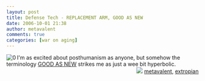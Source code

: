 ```yaml
---
layout: post
title: Defense Tech - REPLACEMENT ARM, GOOD AS NEW
date: 2006-10-01 21:38
author: metavalent
comments: true
categories: [war on aging]
---
```

<!--Lead Photo --><a href="http://www.defensetech.org/archives/001478.html"><img border="0" align="left" alt="0" src="http://img20.imageshack.us/img20/6223/handdb9.jpg" /></a><!-- Commentary -->I'm as excited about posthumanism as anyone, but somehow the terminology <a href="http://www.defensetech.org/archives/001478.html">GOOD AS NEW</a> strikes me as just a wee bit hyperbolic.
<!-- Tags -->
<div align="right"><img border="0" src="http://metavalent.info/images/technorati.bug.10x10.jpg" /> <a rel="tag" href="http://technorati.com/tag/metavalent">metavalent</a>, <a rel="tag" href="http://technorati.com/tag/extropian">extropian</a></div>
<!-- //End Tags -->
